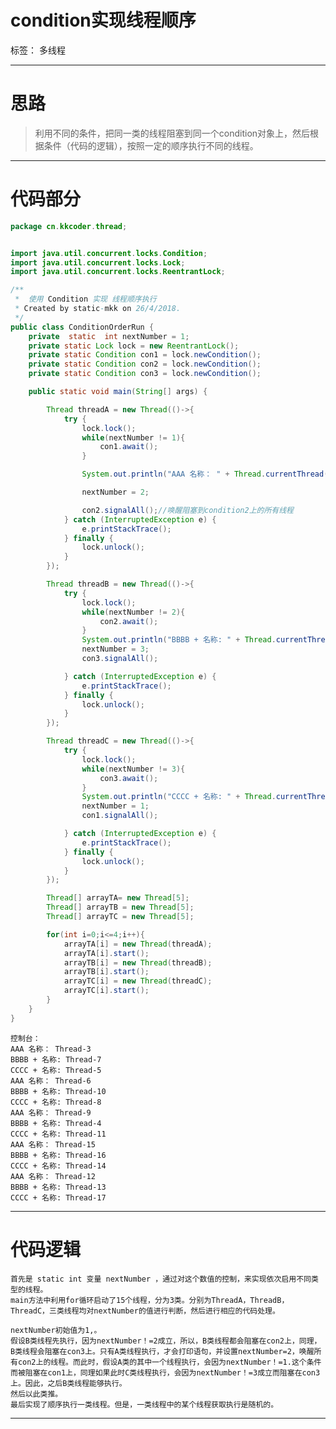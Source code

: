 ﻿# condition实现线程顺序

标签： 多线程

---

# 思路

> 利用不同的条件，把同一类的线程阻塞到同一个condition对象上，然后根据条件（代码的逻辑），按照一定的顺序执行不同的线程。

---

# 代码部分

```java
package cn.kkcoder.thread;


import java.util.concurrent.locks.Condition;
import java.util.concurrent.locks.Lock;
import java.util.concurrent.locks.ReentrantLock;

/**
 *  使用 Condition 实现 线程顺序执行
 * Created by static-mkk on 26/4/2018.
 */
public class ConditionOrderRun {
	private  static  int nextNumber = 1;
	private static Lock lock = new ReentrantLock();
	private static Condition con1 = lock.newCondition();
	private static Condition con2 = lock.newCondition();
	private static Condition con3 = lock.newCondition();

	public static void main(String[] args) {

		Thread threadA = new Thread(()->{
			try {
				lock.lock();
				while(nextNumber != 1){
					con1.await();
				}

				System.out.println("AAA 名称： " + Thread.currentThread().getName());

				nextNumber = 2;

				con2.signalAll();//唤醒阻塞到condition2上的所有线程
			} catch (InterruptedException e) {
				e.printStackTrace();
			} finally {
				lock.unlock();
			}
		});

		Thread threadB = new Thread(()->{
			try {
				lock.lock();
				while(nextNumber != 2){
					con2.await();
				}
				System.out.println("BBBB + 名称: " + Thread.currentThread().getName());
				nextNumber = 3;
				con3.signalAll();

			} catch (InterruptedException e) {
				e.printStackTrace();
			} finally {
				lock.unlock();
			}
		});

		Thread threadC = new Thread(()->{
			try {
				lock.lock();
				while(nextNumber != 3){
					con3.await();
				}
				System.out.println("CCCC + 名称: " + Thread.currentThread().getName());
				nextNumber = 1;
				con1.signalAll();

			} catch (InterruptedException e) {
				e.printStackTrace();
			} finally {
				lock.unlock();
			}
		});

		Thread[] arrayTA= new Thread[5];
		Thread[] arrayTB = new Thread[5];
		Thread[] arrayTC = new Thread[5];

		for(int i=0;i<=4;i++){
			arrayTA[i] = new Thread(threadA);
			arrayTA[i].start();
			arrayTB[i] = new Thread(threadB);
			arrayTB[i].start();
			arrayTC[i] = new Thread(threadC);
			arrayTC[i].start();
		}
	}
}

```

    控制台：
    AAA 名称： Thread-3
    BBBB + 名称: Thread-7
    CCCC + 名称: Thread-5
    AAA 名称： Thread-6
    BBBB + 名称: Thread-10
    CCCC + 名称: Thread-8
    AAA 名称： Thread-9
    BBBB + 名称: Thread-4
    CCCC + 名称: Thread-11
    AAA 名称： Thread-15
    BBBB + 名称: Thread-16
    CCCC + 名称: Thread-14
    AAA 名称： Thread-12
    BBBB + 名称: Thread-13
    CCCC + 名称: Thread-17

-----

# 代码逻辑

    首先是 static int 变量 nextNumber ，通过对这个数值的控制，来实现依次启用不同类型的线程。
    main方法中利用for循环启动了15个线程，分为3类。分别为ThreadA，ThreadB，ThreadC，三类线程均对nextNumber的值进行判断，然后进行相应的代码处理。
    
    nextNumber初始值为1,。
    假设B类线程先执行，因为nextNumber！=2成立，所以，B类线程都会阻塞在con2上，同理，B类线程会阻塞在con3上。只有A类线程执行，才会打印语句，并设置nextNumber=2，唤醒所有con2上的线程。而此时，假设A类的其中一个线程执行，会因为nextNumber！=1.这个条件而被阻塞在con1上，同理如果此时C类线程执行，会因为nextNumber！=3成立而阻塞在con3上。因此，之后B类线程能够执行。
    然后以此类推。
    最后实现了顺序执行一类线程。但是，一类线程中的某个线程获取执行是随机的。

---



